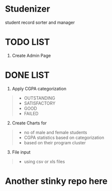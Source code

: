 # Studenizer

student record sorter and manager

# TODO LIST

1. Create Admin Page

# DONE LIST

1. Apply CGPA categorization
> + OUTSTANDING
> + SATISFACTORY
> + GOOD
> + FAILED

2. Create Charts for
> + no of male and female students
> + CGPA statistics based on categorization
> + based on their program cluster

3. File input
> + using csv or xls files

# Another stinky repo here
